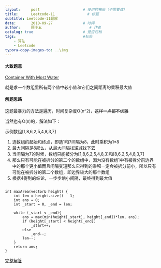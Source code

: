 ```yaml
---
layout:     post                    # 使用的布局（不需要改）
title:      Leetcode-11               # 标题 
subtitle: Leetcode-11题解
date:       2018-09-27              # 时间
author:     顾小五                      # 作者
catalog: true                       # 是否归档
tags:                               #标签
    - 算法
    - Leetcode
typora-copy-images-to: ..\img
---
```


#### 大致题意

[Container With Most Water](https://leetcode.com/problems/container-with-most-water/description/)

就是求一个数组里所有两个值中较小值和它们之间距离的乘积最大值

#### 解题思路

这题最暴力的方法是遍历，时间复杂度O(n^2)，~~这样一点都不优雅~~

当然也有O(n)的，解法如下：

示例数组[1,8,6,2,5,4,8,3,7]

1. 选数组的起始和终点，即选1和7间隔为8，此时乘积为1*8
2. 最大间隔是8那么，从最大间隔找递减找下去
3. 当间隔为7的时候，数组只能被分为[1,8,6,2,5,4,8,3]和[8,6,2,5,4,8,3,7]
4. 那么只有可能在被拆分的第二个的数组中，因为没有数组1中有被拆分前边界中的那个更小值而且间隔变短那么它得到的乘积一定会被拆分前小，所以只有可能在被拆分的第二个数组，即边界较大的那个数组
5. 根据4得到的结论，一步步缩小间隔，最终得到最大值



<pre><code class ="language-c++">
int maxArea(vector<int>& height) {
    int len = height.size() - 1;
    int ans = 0;
    int _start = 0, _end = len;

    while (_start < _end){      
        ans = max(min(height[_start], height[_end])*len, ans);
        if (height[_start] < height[_end])
            _start++;
        else
            _end--;
        len--;
    }
    return ans;
}
</code></pre>



[完整解答](https://github.com/liuyueweiyu/Leetcode/blob/master/1-50/11.cpp)